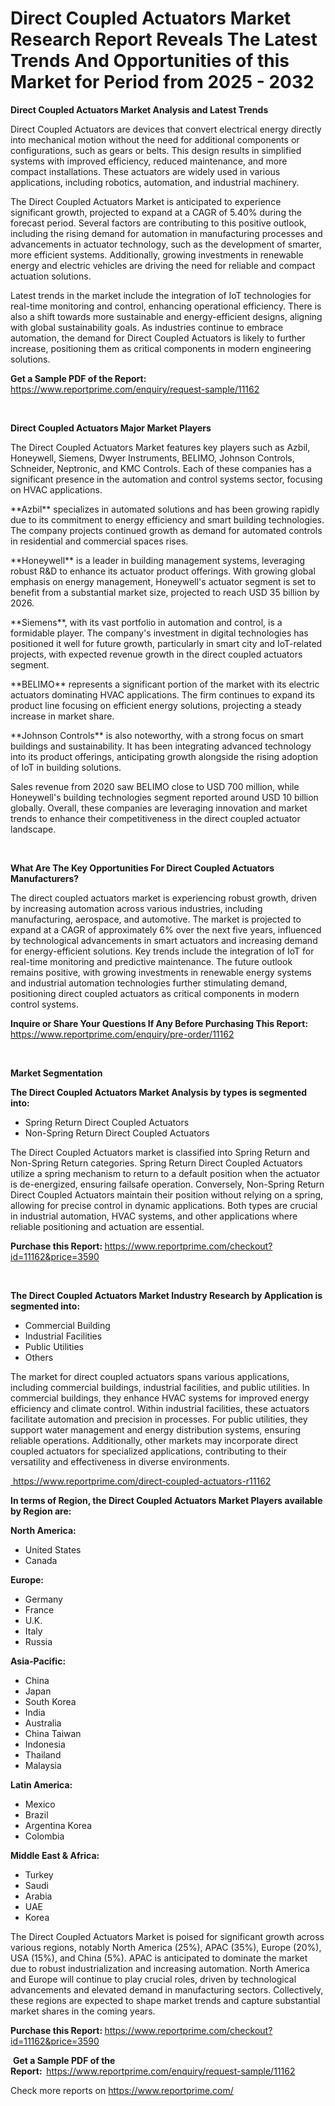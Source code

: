 <p><h1>Direct Coupled Actuators Market Research Report Reveals The Latest Trends And Opportunities of this Market for Period from 2025 - 2032</h1></p><p><strong>Direct Coupled Actuators Market Analysis and Latest Trends</strong></p>
<p><p>Direct Coupled Actuators are devices that convert electrical energy directly into mechanical motion without the need for additional components or configurations, such as gears or belts. This design results in simplified systems with improved efficiency, reduced maintenance, and more compact installations. These actuators are widely used in various applications, including robotics, automation, and industrial machinery.</p><p>The Direct Coupled Actuators Market is anticipated to experience significant growth, projected to expand at a CAGR of 5.40% during the forecast period. Several factors are contributing to this positive outlook, including the rising demand for automation in manufacturing processes and advancements in actuator technology, such as the development of smarter, more efficient systems. Additionally, growing investments in renewable energy and electric vehicles are driving the need for reliable and compact actuation solutions.</p><p>Latest trends in the market include the integration of IoT technologies for real-time monitoring and control, enhancing operational efficiency. There is also a shift towards more sustainable and energy-efficient designs, aligning with global sustainability goals. As industries continue to embrace automation, the demand for Direct Coupled Actuators is likely to further increase, positioning them as critical components in modern engineering solutions.</p></p>
<p><strong>Get a Sample PDF of the Report:&nbsp;</strong> <a href="https://www.reportprime.com/enquiry/request-sample/11162?utm_campaign=3530&utm_medium=2&utm_source=Github&utm_content=ia&utm_term=20032025&utm_id=direct-coupled-actuators">https://www.reportprime.com/enquiry/request-sample/11162</a></p>
<p>&nbsp;</p>
<p><strong>Direct Coupled Actuators Major Market Players</strong></p>
<p><p>The Direct Coupled Actuators Market features key players such as Azbil, Honeywell, Siemens, Dwyer Instruments, BELIMO, Johnson Controls, Schneider, Neptronic, and KMC Controls. Each of these companies has a significant presence in the automation and control systems sector, focusing on HVAC applications.</p><p>**Azbil** specializes in automated solutions and has been growing rapidly due to its commitment to energy efficiency and smart building technologies. The company projects continued growth as demand for automated controls in residential and commercial spaces rises.</p><p>**Honeywell** is a leader in building management systems, leveraging robust R&D to enhance its actuator product offerings. With growing global emphasis on energy management, Honeywell's actuator segment is set to benefit from a substantial market size, projected to reach USD 35 billion by 2026.</p><p>**Siemens**, with its vast portfolio in automation and control, is a formidable player. The company's investment in digital technologies has positioned it well for future growth, particularly in smart city and IoT-related projects, with expected revenue growth in the direct coupled actuators segment.</p><p>**BELIMO** represents a significant portion of the market with its electric actuators dominating HVAC applications. The firm continues to expand its product line focusing on efficient energy solutions, projecting a steady increase in market share.</p><p>**Johnson Controls** is also noteworthy, with a strong focus on smart buildings and sustainability. It has been integrating advanced technology into its product offerings, anticipating growth alongside the rising adoption of IoT in building solutions.</p><p>Sales revenue from 2020 saw BELIMO close to USD 700 million, while Honeywell's building technologies segment reported around USD 10 billion globally. Overall, these companies are leveraging innovation and market trends to enhance their competitiveness in the direct coupled actuator landscape.</p></p>
<p>&nbsp;</p>
<p><strong>What Are The Key Opportunities For Direct Coupled Actuators Manufacturers?</strong></p>
<p><p>The direct coupled actuators market is experiencing robust growth, driven by increasing automation across various industries, including manufacturing, aerospace, and automotive. The market is projected to expand at a CAGR of approximately 6% over the next five years, influenced by technological advancements in smart actuators and increasing demand for energy-efficient solutions. Key trends include the integration of IoT for real-time monitoring and predictive maintenance. The future outlook remains positive, with growing investments in renewable energy systems and industrial automation technologies further stimulating demand, positioning direct coupled actuators as critical components in modern control systems.</p></p>
<p><strong>Inquire or Share Your Questions If Any Before Purchasing This Report:</strong> <a href="https://www.reportprime.com/enquiry/pre-order/11162?utm_campaign=3530&utm_medium=2&utm_source=Github&utm_content=ia&utm_term=20032025&utm_id=direct-coupled-actuators">https://www.reportprime.com/enquiry/pre-order/11162</a></p>
<p>&nbsp;</p>
<p><strong>Market Segmentation</strong></p>
<p><strong>The Direct Coupled Actuators Market Analysis by types is segmented into:</strong></p>
<p><ul><li>Spring Return Direct Coupled Actuators</li><li>Non-Spring Return Direct Coupled Actuators</li></ul></p>
<p><p>The Direct Coupled Actuators market is classified into Spring Return and Non-Spring Return categories. Spring Return Direct Coupled Actuators utilize a spring mechanism to return to a default position when the actuator is de-energized, ensuring failsafe operation. Conversely, Non-Spring Return Direct Coupled Actuators maintain their position without relying on a spring, allowing for precise control in dynamic applications. Both types are crucial in industrial automation, HVAC systems, and other applications where reliable positioning and actuation are essential.</p></p>
<p><strong>Purchase this Report:&nbsp;</strong><a href="https://www.reportprime.com/checkout?id=11162&price=3590&utm_campaign=3530&utm_medium=2&utm_source=Github&utm_content=ia&utm_term=20032025&utm_id=direct-coupled-actuators">https://www.reportprime.com/checkout?id=11162&price=3590</a></p>
<p>&nbsp;</p>
<p><strong>The Direct Coupled Actuators Market Industry Research by Application is segmented into:</strong></p>
<p><ul><li>Commercial Building</li><li>Industrial Facilities</li><li>Public Utilities</li><li>Others</li></ul></p>
<p><p>The market for direct coupled actuators spans various applications, including commercial buildings, industrial facilities, and public utilities. In commercial buildings, they enhance HVAC systems for improved energy efficiency and climate control. Within industrial facilities, these actuators facilitate automation and precision in processes. For public utilities, they support water management and energy distribution systems, ensuring reliable operations. Additionally, other markets may incorporate direct coupled actuators for specialized applications, contributing to their versatility and effectiveness in diverse environments.</p></p>
<p><a href="https://www.reportprime.com/direct-coupled-actuators-r11162?utm_campaign=3530&utm_medium=2&utm_source=Github&utm_content=ia&utm_term=20032025&utm_id=direct-coupled-actuators">&nbsp;https://www.reportprime.com/direct-coupled-actuators-r11162</a></p>
<p><strong>In terms of Region, the Direct Coupled Actuators Market Players available by Region are:</strong></p>
<p>
    <p> <strong> North America: </strong>
        <ul>
            <li>United States</li>
            <li>Canada</li>
        </ul>
        </p> 
    <p> <strong> Europe: </strong>
        <ul>
            <li>Germany</li>
            <li>France</li>
            <li>U.K.</li>
            <li>Italy</li>
            <li>Russia</li>
        </ul>
        </p> 
    <p> <strong> Asia-Pacific: </strong>
        <ul>
            <li>China</li>
            <li>Japan</li>
            <li>South Korea</li>
            <li>India</li>
            <li>Australia</li>
            <li>China Taiwan</li>
            <li>Indonesia</li>
            <li>Thailand</li>
            <li>Malaysia</li>
        </ul>
        </p> 
    <p> <strong> Latin America: </strong>
        <ul>
            <li>Mexico</li>
            <li>Brazil</li>
            <li>Argentina Korea</li>
            <li>Colombia</li>
        </ul>
        </p> 
    <p> <strong> Middle East & Africa: </strong>
        <ul>
            <li>Turkey</li>
            <li>Saudi</li>
            <li>Arabia</li>
            <li>UAE</li>
            <li>Korea</li>
        </ul>
    </p>
    </p>
<p><p>The Direct Coupled Actuators Market is poised for significant growth across various regions, notably North America (25%), APAC (35%), Europe (20%), USA (15%), and China (5%). APAC is anticipated to dominate the market due to robust industrialization and increasing automation. North America and Europe will continue to play crucial roles, driven by technological advancements and elevated demand in manufacturing sectors. Collectively, these regions are expected to shape market trends and capture substantial market shares in the coming years.</p></p>
<p><strong>Purchase this Report: </strong><a href="https://www.reportprime.com/checkout?id=11162&price=3590&utm_campaign=3530&utm_medium=2&utm_source=Github&utm_content=ia&utm_term=20032025&utm_id=direct-coupled-actuators">https://www.reportprime.com/checkout?id=11162&price=3590</a></p>
<p>&nbsp;<strong>Get a Sample PDF of the Report:&nbsp;&nbsp;</strong><a href="https://www.reportprime.com/enquiry/request-sample/11162?utm_campaign=3530&utm_medium=2&utm_source=Github&utm_content=ia&utm_term=20032025&utm_id=direct-coupled-actuators">https://www.reportprime.com/enquiry/request-sample/11162</a></p>
<p><strong></strong></p>
<p>Check more reports on <a href="https://www.reportprime.com/?utm_campaign=3530&utm_medium=2&utm_source=Github&utm_content=ia&utm_term=20032025&utm_id=direct-coupled-actuators">https://www.reportprime.com/</a></p>
